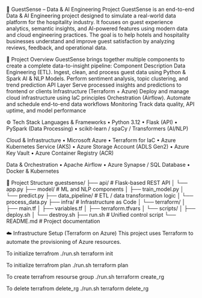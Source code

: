 🤖 GuestSense – Data & AI Engineering Project
GuestSense is an end-to-end Data & AI Engineering project designed to simulate a real-world data platform for the hospitality industry.
It focuses on guest experience analytics, semantic insights, and AI-powered features using modern data and cloud engineering practices.
The goal is to help hotels and hospitality businesses understand and improve guest satisfaction by analyzing reviews, feedback, and operational data.


🧩 Project Overview
GuestSense brings together multiple components to create a complete data-to-insight pipeline:
Component                Description
Data Engineering (ETL).  Ingest, clean, and process guest data using Python & Spark
AI & NLP Models.         Perform sentiment analysis, topic clustering, and trend prediction
API Layer                Serve processed insights and predictions to frontend or clients
Infrastructure (Terraform + Azure) Deploy and manage cloud infrastructure using IaC principles
Orchestration (Airflow). Automate and schedule end-to-end data workflows
Monitoring               Track data quality, API uptime, and model performance


⚙️ Tech Stack
Languages & Frameworks
	•	Python 3.12
	•	Flask (API)
	•	PySpark (Data Processing)
	•	scikit-learn / spaCy / Transformers (AI/NLP)

Cloud & Infrastructure
	•	Microsoft Azure
	•	Terraform for IaC
	•	Azure Kubernetes Service (AKS)
	•	Azure Storage Account (ADLS Gen2)
	•	Azure Key Vault
	•	Azure Container Registry (ACR)

Data & Orchestration
	•	Apache Airflow
	•	Azure Synapse / SQL Database
	•	Docker & Kubernetes


📁 Project Structure
guestsense/
├── api/                     # Flask-based REST API
│   └── app.py
├── model/                   # ML and NLP components
│   ├── train_model.py
│   └── predict.py
├── data_pipeline/            # ETL / data transformation logic
│   └── process_data.py
├── infra/                    # Infrastructure as Code
│   └── terraform/
│       ├── main.tf
│       ├── variables.tf
│       ├── terraform.tfvars
│       └── scripts/
│           ├── deploy.sh
│           └── destroy.sh
├── run.sh                    # Unified control script
└── README.md                 # Project documentation


☁️ Infrastructure Setup (Terraform on Azure)
This project uses Terraform to automate the provisioning of Azure resources.

To initialize terrafrom
./run.sh terraform init

To initialize terrafrom plan
./run.sh terraform plan

To create terrafrom resourse group
./run.sh terraform create_rg

To delete terrafrom delete_rg
./run.sh terraform delete_rg
